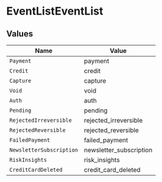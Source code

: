 # EventListEventList


## Values

| Name                     | Value                    |
| ------------------------ | ------------------------ |
| `Payment`                | payment                  |
| `Credit`                 | credit                   |
| `Capture`                | capture                  |
| `Void`                   | void                     |
| `Auth`                   | auth                     |
| `Pending`                | pending                  |
| `RejectedIrreversible`   | rejected_irreversible    |
| `RejectedReversible`     | rejected_reversible      |
| `FailedPayment`          | failed_payment           |
| `NewsletterSubscription` | newsletter_subscription  |
| `RiskInsights`           | risk_insights            |
| `CreditCardDeleted`      | credit_card_deleted      |